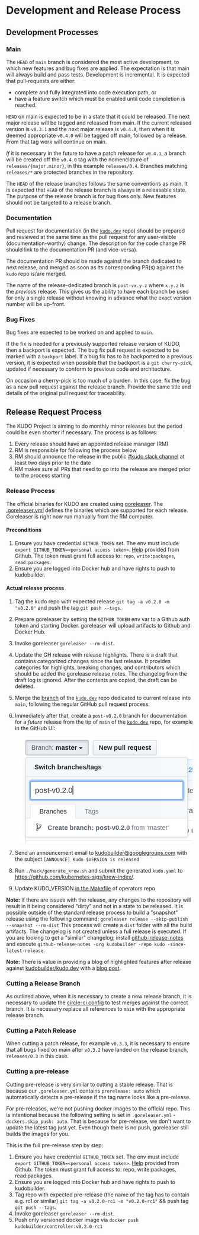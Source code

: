 # Development and Release Process

## Development Processes

### Main

The `HEAD` of `main` branch is considered the most active development, to which new features and bug fixes are applied. The expectation is that main will always build and pass tests.
Development is incremental. It is expected that pull-requests are either:
 - complete and fully integrated into code execution path, or
 - have a feature switch which must be enabled until code completion is reached.

`HEAD` on main is expected to be in a state that it could be released.
The next major release will be tagged and released from main.
If the current released version is `v0.3.1` and the next major release is `v0.4.0`, then when it is deemed appropriate `v0.4.0` will be tagged off main, followed by a release.
From that tag work will continue on main.

*If* it is necessary in the future to have a patch release for `v0.4.1`, a branch will be created off the `v0.4.0` tag with the nomenclature of `releases/{major.minor}`, in this example `releases/0.4`.
Branches matching `releases/*` are protected branches in the repository.

The `HEAD` of the release branches follows the same conventions as main.  It is expected that `HEAD` of the release branch is always in a releasable state. The purpose of the release branch is for bug fixes only.  New features should not be targeted to a release branch.

### Documentation

Pull request for documentation (in the [`kudo.dev`](https://github.com/kudobuilder/kudo.dev) repo) should be prepared and reviewed at
the same time as the pull request for any user-visible (documentation-worthy) change.
The description for the code change PR should link to the documentation PR (and vice-versa).

The documentation PR should be made against the branch dedicated to next release, and merged as soon as its
corresponding PR(s) against the `kudo` repo is/are merged.

The name of the release-dedicated branch is `post-vx.y.z` where `x.y.z` is the *previous* release.
This gives us the ability to have each branch be used for only a single release without knowing in advance
what the exact version number will be up-front.

### Bug Fixes

Bug fixes are expected to be worked on and applied to `main`.

If the fix is needed for a previously supported release version of KUDO, then a backport is expected.
The bug fix pull request is expected to be marked with a `backport` label.
If a bug fix has to be backported to a previous version, it is expected when possible that the backport is a `git cherry-pick`, updated if necessary to conform to previous code and architecture.

On occasion a cherry-pick is too much of a burden. In this case, fix the bug as a new pull request against the release branch.
Provide the same title and details of the original pull request for traceability.

## Release Request Process

The KUDO Project is aiming to do monthly minor releases but the period could be even shorter if necessary. The process is as follows:

1. Every release should have an appointed release manager (RM)
1. RM is responsible for following the process below
1. RM should announce the release in the public [#kudo slack channel](https://kubernetes.slack.com/messages/kudo/) at least two days prior to the date
1. RM makes sure all PRs that need to go into the release are merged prior to the process starting

### Release Process

The official binaries for KUDO are created using [goreleaser](https://goreleaser.com/). The [.goreleaser.yml](.goreleaser.yml) defines the binaries which are supported for each release. Goreleaser is right now run manually from the RM computer.

#### Preconditions

1. Ensure you have credential `GITHUB_TOKEN` set.
The env must include `export GITHUB_TOKEN=<personal access token>`.
[Help](https://help.github.com/en/articles/creating-a-personal-access-token-for-the-command-line) provided from Github.
The token must grant full access to: `repo`, `write:packages`, `read:packages`.
1. Ensure you are logged into Docker hub and have rights to push to kudobuilder.

#### Actual release process

1. Tag the kudo repo with expected release `git tag -a v0.2.0 -m "v0.2.0"` and push the tag `git push --tags`.
1. Prepare goreleaser by setting the `GITHUB_TOKEN` env var to a Github auth token and starting Docker. goreleaser will upload artifacts to Github and Docker Hub.
1. Invoke goreleaser `goreleaser --rm-dist`.
1. Update the GH release with release highlights. There is a draft that contains categorized changes since the last release. It provides categories for highlights, breaking changes, and contributors which should be added the gorelease release notes. The changelog from the draft log is ignored. After the contents are copied, the draft can be deleted.
1. Merge the [branch](#documentation) of the [`kudo.dev`](https://github.com/kudobuilder/kudo.dev) repo dedicated to current release
   into `main`, following the regular GitHub pull request process.
1. Immediately after that, create a `post-v0.2.0` branch for documentation for a *future* release
   from the tip of `main` of the [`kudo.dev`](https://github.com/kudobuilder/kudo.dev) repo,
   for example in the GitHub UI:
   
   ![img](.github/new-branch.png)
1. Send an announcement email to [kudobuilder@googlegroups.com](https://groups.google.com/forum/#!forum/kudobuilder) with the subject `[ANNOUNCE] Kudo $VERSION is released`
1. Run `./hack/generate_krew.sh` and submit the generated `kudo.yaml` to https://github.com/kubernetes-sigs/krew-index/.
1. Update KUDO_VERSION [in the Makefile](https://github.com/kudobuilder/operators/blob/main/Makefile#L2) of operators repo

**Note:** If there are issues with the release, any changes to the repository will result in it being considered "dirty" and not in a state to be released.
It is possible outside of the standard release process to build a "snapshot" release using the following command: `goreleaser release --skip-publish --snapshot --rm-dist`
This process will create a `dist` folder with all the build artifacts. The changelog is not created unless a full release is executed. If you are looking to get a "similar" changelog, install [github-release-notes](https://github.com/buchanae/github-release-notes) and execute `github-release-notes -org kudobuilder -repo kudo -since-latest-release`.

**Note:** There is value in providing a blog of highlighted features after release against [kudobuilder/kudo.dev](https://github.com/kudobuilder/kudo.dev) with a [blog post](https://kudo.dev/internal-docs/blog-index.html#release-posts). 

### Cutting a Release Branch

As outlined above, when it is necessary to create a new release branch, it is necessary to update the [circle-ci config](https://github.com/kudobuilder/kudo/blob/main/.circle-ci/config.yml#L13) to test merges against the correct branch. It is necessary replace all references to `main` with the appropriate release branch.

### Cutting a Patch Release

When cutting a patch release, for example `v0.3.3`, it is necessary to ensure that all bugs fixed on main after `v0.3.2` have landed on the release branch, `releases/0.3` in this case.

### Cutting a pre-release

Cutting  pre-release is very similar to cutting a stable release. That is because our `.goreleaser.yml` contains `prerelease: auto` which automatically detects a pre-release if the tag name looks like a pre-release.

For pre-releases, we're not pushing docker images to the official repo. This is intentional because the following setting is set in `.goreleaser.yml` - `dockers.skip_push: auto`. That is because for pre-release, we don't want to update the latest tag just yet. Even though there is no push, goreleaser still builds the images for you.

This is the full pre-release step by step:
1. Ensure you have credential `GITHUB_TOKEN` set. The env must include `export GITHUB_TOKEN=<personal access token>`. [Help](https://help.github.com/en/articles/creating-a-personal-access-token-for-the-command-line) provided from Github. The token must grant full access to: repo, write:packages, read:packages.
1. Ensure you are logged into Docker hub and have rights to push to kudobuilder.
1. Tag repo with expected pre-release (the name of the tag has to contain e.g. rc1 or similar) `git tag -a v0.2.0-rc1 -m "v0.2.0-rc1"`  && push tag `git push --tags`.
1. Invoke goreleaser `goreleaser --rm-dist`.
1. Push only versioned docker image via `docker push kudobuilder/controller:v0.2.0-rc1`
